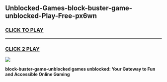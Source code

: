 
## Unblocked-Games-block-buster-game-unblocked-Play-Free-px6wn
<h3>
<a href="https://premium76.site?title=block-buster-game-unblocked&ref=19M">CLICK TO PLAY</a></h3>
<hr>

<h3>
<a href="https://premium76.site?title=block-buster-game-unblocked&ref=19M">CLICK 2 PLAY</a>
  
</h3>

<a href="https://premium76.site?title=block-buster-game-unblocked&ref=19M"><img src="https://clearcache.store/games.png"></a>


**block-buster-game-unblocked games unblocked: Your Gateway to Fun and Accessible Online Gaming**
